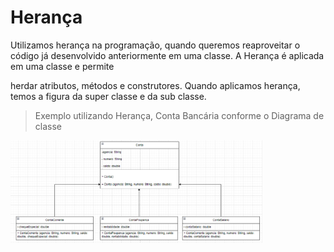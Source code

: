 <h1>Herança</h1>

<p>Utilizamos herança na programação, quando queremos reaproveitar o código já desenvolvido anteriormente em uma classe. A Herança é aplicada em uma classe e permite <p>herdar atributos, métodos e construtores. Quando aplicamos herança, temos a figura da super classe e da sub classe.
  
 > Exemplo utilizando Herança, Conta Bancária conforme o Diagrama de classe
 
<img width="80%" heigth="70%" src="https://github.com/ClarkMaltempi/JAVA/blob/main/Image/ContaBancaria.png"/>
